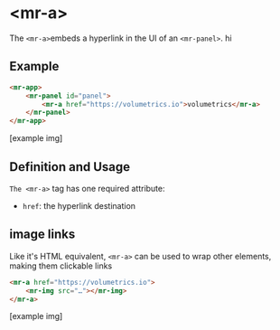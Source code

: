 # &lt;mr-a&gt;

The `<mr-a>`embeds a hyperlink in the UI of an `<mr-panel>`.
hi

## Example

```html
<mr-app>
    <mr-panel id="panel">
        <mr-a href="https://volumetrics.io">volumetrics</mr-a>
    </mr-panel>
</mr-app>
```

\[example img\]

## Definition and Usage

`The <mr-a>` tag has one required attribute:

* `href`: the hyperlink destination

## image links

Like it's HTML equivalent, `<mr-a>` can be used to wrap other elements, making them clickable links

```html
<mr-a href="https://volumetrics.io">
    <mr-img src="…"></mr-img>
</mr-a>
```

\[example img\]

